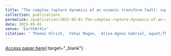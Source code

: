 ```yaml
---
title: "The complex rupture dynamics of an oceanic transform fault: supershear rupture and deep slip during the 2024 Mw7.0 Cape Mendocino Earthquake"
collection: publications
permalink: /publication/2025-05-01-The-complex-rupture-dynamics-of-an-oceanic-transform-fault-supershear-rupture-and-deep-slip-during-the-2024-Mw70-Cape-Mendocino-Earthquake
date: 2025-05-01
venue: 'EarthArXiv'
citation: ' Thomas Ulrich,  Yohai Magen,  Alice-Agnes Gabriel, &quot;The complex rupture dynamics of an oceanic transform fault: supershear rupture and deep slip during the 2024 Mw7.0 Cape Mendocino Earthquake.&quot; EarthArXiv, 2025.'
---
```

[Access paper here](https://doi.org/10.31223/X5XT7Q){:target="_blank"}
